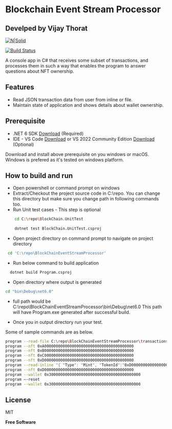 # Blockchain Event Stream Processor
## Develped by Vijay Thorat

[![N|Solid](https://cldup.com/dTxpPi9lDf.thumb.png)](https://nodesource.com/products/nsolid)

[![Build Status](https://travis-ci.org/joemccann/dillinger.svg?branch=master)](https://travis-ci.org/joemccann/dillinger)

A console app in C# that receives some subset of transactions, and processes them in such a way that enables the program to answer questions about NFT ownership.


## Features

- Read JSON transaction data from user from inline or file.
- Maintain state of application and shows details about wallet ownership.

## Prerequisite
- .NET 6 SDK [Download][df1] (Required)
- IDE - VS Code [Download][df2] or VS 2022 Community Edition  [Download][df3] (Optional)

Download and install above prerequisite on you windows or macOS. Windows is prefered as it's tested on windows platform. 

## How to build and run
- Open powershell or command prompt on windows
- Extract/Checkout the project source code in C:\repo. You can change this directory but make sure you change path in following commands too.
- Run Unit test cases - This step is optional
```sh
    cd C:\repo\BlockChain.UnitTest
	
    dotnet test BlockChain.UnitTest.csproj
```
- Open project directory on command prompt to navigate on project directory 
```sh
 cd 'C:\repo\BlockChainEventStreamProcessor' 
```
- Run below command to build application
```sh
  dotnet build Program.csproj
```
- Open directory where output is generated
```sh
cd "bin\Debug\net6.0"
```
- full path would be C:\repo\BlockChainEventStreamProcessor\bin\Debug\net6.0 This path will have Program.exe generated after successful build.

- Once you in output directory run your test. 

Some of sample commands are as below. 
```sh
program --read-file C:\repo\BlockChainEventStreamProcessor\transactions.json
program --nft 0xA000000000000000000000000000000000000000
program --nft 0xB000000000000000000000000000000000000000
program --nft 0xC000000000000000000000000000000000000000
program --nft 0xD000000000000000000000000000000000000000
program --read-inline "{ "Type": "Mint", "TokenId":"0xD000000000000000000000000000000000000000", "Address":"0x1000000000000000000000000000000000000000" }"
program --nft 0xD000000000000000000000000000000000000000
program --wallet 0x3000000000000000000000000000000000000000
program —-reset
program --wallet 0x3000000000000000000000000000000000000000
```

## License

MIT

**Free Software**

[//]: # (These are reference links used in the body of this note and get stripped out when the markdown processor does its job. There is no need to format nicely because it shouldn't be seen. Thanks SO - http://stackoverflow.com/questions/4823468/store-comments-in-markdown-syntax)

   [df1]: <https://dotnet.microsoft.com/en-us/download/dotnet/6.0>
   [df2]: <https://code.visualstudio.com/download>
   [df3]: <https://visualstudio.microsoft.com/vs/community/>
   [df4]: <https://www.newtonsoft.com/json/help/html/serializingjson.htm>
   [df5]: <https://dillinger.io/>
